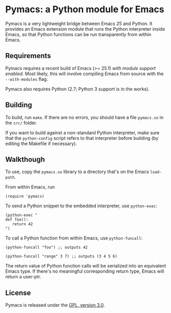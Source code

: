Pymacs: a Python module for Emacs
=================================

Pymacs is a very lightweight bridge between Emacs 25 and Python. It provides an
Emacs extension module that runs the Python interpreter inside Emacs, so that
Python functions can be run transparently from within Emacs.

Requirements
------------

Pymacs requires a recent build of Emacs (>= 25.1) *with module support
enabled*. Most likely, this will involve compiling Emacs from source with the
`--with-modules` flag.

Pymacs also requires Python (2.7; Python 3 support is in the works).

Building
--------

To build, run `make`. If there are no errors, you should have a file
`pymacs.so` in the `src/` folder.

If you want to build against a non-standard Python interpreter, make sure that
the `python-config` script refers to that interpreter before building (by
editing the Makefile if necessary).

Walkthough
----------

To use, copy the `pymacs.so` library to a directory that's on the Emacs `load-path`.

From within Emacs, run
```elisp
(require 'pymacs)
```

To send a Python snippet to the embedded interpreter, use `python-exec`:
```elisp
(python-exec "
def foo():
   return 42
")
```

To call a Python function from within Emacs, use `python-funcall`:
```elisp
(python-funcall "foo") ;; outputs 42

(python-funcall "range" 3 7) ;; outputs (3 4 5 6)
```

The return value of Python function calls will be serialized into an equivalent
Emacs type. If there's no meaningful corresponding return type, Emacs will
return a user-ptr.

License
-------
Pymacs is released under the [GPL, version 3.0](http://www.gnu.org/licenses/gpl-3.0.en.html).
